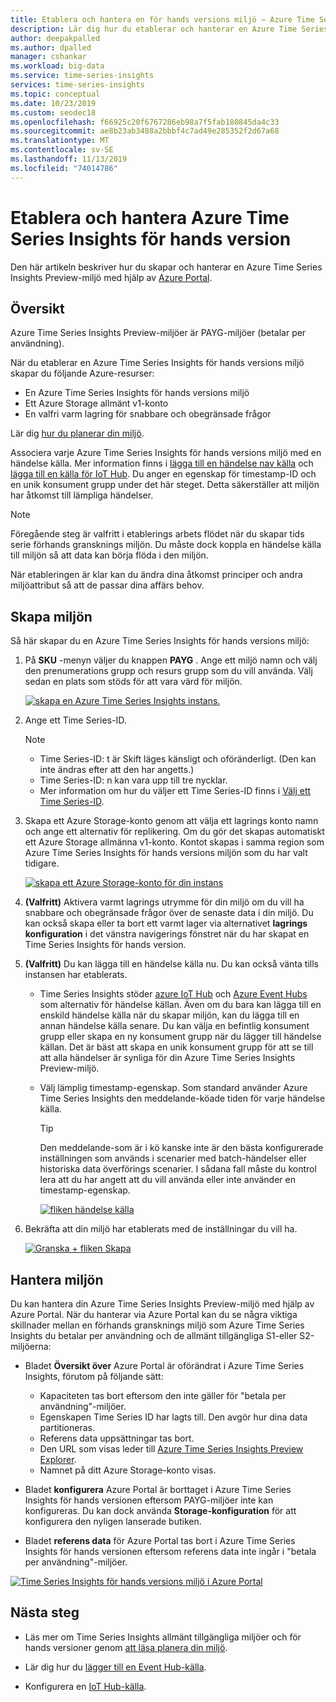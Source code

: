 ```yaml
---
title: Etablera och hantera en för hands versions miljö – Azure Time Series | Microsoft Docs
description: Lär dig hur du etablerar och hanterar en Azure Time Series Insights för hands versions miljö.
author: deepakpalled
ms.author: dpalled
manager: cshankar
ms.workload: big-data
ms.service: time-series-insights
services: time-series-insights
ms.topic: conceptual
ms.date: 10/23/2019
ms.custom: seodec18
ms.openlocfilehash: f66925c20f6767286eb98a7f5fab180845da4c33
ms.sourcegitcommit: ae8b23ab3488a2bbbf4c7ad49e285352f2d67a68
ms.translationtype: MT
ms.contentlocale: sv-SE
ms.lasthandoff: 11/13/2019
ms.locfileid: "74014786"
---
```

# <a name="provision-and-manage-azure-time-series-insights-preview"></a>Etablera och hantera Azure Time Series Insights för hands version

Den här artikeln beskriver hur du skapar och hanterar en Azure Time Series Insights Preview-miljö med hjälp av [Azure Portal](https://portal.azure.com/).

## <a name="overview"></a>Översikt

Azure Time Series Insights Preview-miljöer är PAYG-miljöer (betalar per användning).

När du etablerar en Azure Time Series Insights för hands versions miljö skapar du följande Azure-resurser:

* En Azure Time Series Insights för hands versions miljö  
* Ett Azure Storage allmänt v1-konto
* En valfri varm lagring för snabbare och obegränsade frågor
  
Lär dig [hur du planerar din miljö](./time-series-insights-update-plan.md).

Associera varje Azure Time Series Insights för hands versions miljö med en händelse källa. Mer information finns i [lägga till en händelse nav källa](./time-series-insights-how-to-add-an-event-source-eventhub.md) och [lägga till en källa för IoT Hub](./time-series-insights-how-to-add-an-event-source-iothub.md). Du anger en egenskap för timestamp-ID och en unik konsument grupp under det här steget. Detta säkerställer att miljön har åtkomst till lämpliga händelser.

> [!NOTE]
> Föregående steg är valfritt i etablerings arbets flödet när du skapar tids serie förhands gransknings miljön. Du måste dock koppla en händelse källa till miljön så att data kan börja flöda i den miljön.

När etableringen är klar kan du ändra dina åtkomst principer och andra miljöattribut så att de passar dina affärs behov.

## <a name="create-the-environment"></a>Skapa miljön

Så här skapar du en Azure Time Series Insights för hands versions miljö:

1. På **SKU** -menyn väljer du knappen **PAYG** . Ange ett miljö namn och välj den prenumerations grupp och resurs grupp som du vill använda. Välj sedan en plats som stöds för att vara värd för miljön.

   [![skapa en Azure Time Series Insights instans.](media/v2-update-manage/manage-three.png)](media/v2-update-manage/manage-three.png#lightbox)

1. Ange ett Time Series-ID.

    >[!NOTE]
    > * Time Series-ID: t är Skift läges känsligt och oföränderligt. (Den kan inte ändras efter att den har angetts.)
    > * Time Series-ID: n kan vara upp till tre nycklar.
    > * Mer information om hur du väljer ett Time Series-ID finns i [Välj ett Time Series-ID](./time-series-insights-update-how-to-id.md).

1. Skapa ett Azure Storage-konto genom att välja ett lagrings konto namn och ange ett alternativ för replikering. Om du gör det skapas automatiskt ett Azure Storage allmänna v1-konto. Kontot skapas i samma region som Azure Time Series Insights för hands versions miljön som du har valt tidigare.

    [![skapa ett Azure Storage-konto för din instans](media/v2-update-manage/manage-five.png)](media/v2-update-manage/manage-five.png#lightbox)

1. **(Valfritt)** Aktivera varmt lagrings utrymme för din miljö om du vill ha snabbare och obegränsade frågor över de senaste data i din miljö. Du kan också skapa eller ta bort ett varmt lager via alternativet **lagrings konfiguration** i det vänstra navigerings fönstret när du har skapat en Time Series Insights för hands version.

1. **(Valfritt)** Du kan lägga till en händelse källa nu. Du kan också vänta tills instansen har etablerats.

   * Time Series Insights stöder [azure IoT Hub](./time-series-insights-how-to-add-an-event-source-iothub.md) och [Azure Event Hubs](./time-series-insights-how-to-add-an-event-source-eventhub.md) som alternativ för händelse källan. Även om du bara kan lägga till en enskild händelse källa när du skapar miljön, kan du lägga till en annan händelse källa senare. Du kan välja en befintlig konsument grupp eller skapa en ny konsument grupp när du lägger till händelse källan. Det är bäst att skapa en unik konsument grupp för att se till att alla händelser är synliga för din Azure Time Series Insights Preview-miljö.

   * Välj lämplig timestamp-egenskap. Som standard använder Azure Time Series Insights den meddelande-köade tiden för varje händelse källa.

     > [!TIP]
     > Den meddelande-som är i kö kanske inte är den bästa konfigurerade inställningen som används i scenarier med batch-händelser eller historiska data överförings scenarier. I sådana fall måste du kontrol lera att du har angett att du vill använda eller inte använder en timestamp-egenskap.

     [![fliken händelse källa](media/v2-update-manage/manage-two.png)](media/v2-update-manage/manage-two.png#lightbox)

1. Bekräfta att din miljö har etablerats med de inställningar du vill ha.

    [![Granska + fliken Skapa](media/v2-update-manage/manage-three.png)](media/v2-update-manage/manage-three.png#lightbox)

## <a name="manage-the-environment"></a>Hantera miljön

Du kan hantera din Azure Time Series Insights Preview-miljö med hjälp av Azure Portal. När du hanterar via Azure Portal kan du se några viktiga skillnader mellan en förhands gransknings miljö som Azure Time Series Insights du betalar per användning och de allmänt tillgängliga S1-eller S2-miljöerna:

* Bladet **Översikt över** Azure Portal är oförändrat i Azure Time Series Insights, förutom på följande sätt:
  * Kapaciteten tas bort eftersom den inte gäller för "betala per användning"-miljöer.
  * Egenskapen Time Series ID har lagts till. Den avgör hur dina data partitioneras.
  * Referens data uppsättningar tas bort.
  * Den URL som visas leder till [Azure Time Series Insights Preview Explorer](./time-series-insights-update-explorer.md).
  * Namnet på ditt Azure Storage-konto visas.

* Bladet **konfigurera** Azure Portal är borttaget i Azure Time Series Insights för hands versionen eftersom PAYG-miljöer inte kan konfigureras. Du kan dock använda **Storage-konfiguration** för att konfigurera den nyligen lanserade butiken.

* Bladet **referens data** för Azure Portal tas bort i Azure Time Series Insights för hands versionen eftersom referens data inte ingår i "betala per användning"-miljöer.

[![Time Series Insights för hands versions miljö i Azure Portal](media/v2-update-manage/manage-four.png)](media/v2-update-manage/manage-four.png#lightbox)

## <a name="next-steps"></a>Nästa steg

- Läs mer om Time Series Insights allmänt tillgängliga miljöer och för hands versioner genom [att läsa planera din miljö](./time-series-insights-update-plan.md).

- Lär dig hur du [lägger till en Event Hub-källa](./time-series-insights-how-to-add-an-event-source-eventhub.md).

- Konfigurera en [IoT Hub-källa](./time-series-insights-how-to-add-an-event-source-iothub.md).
